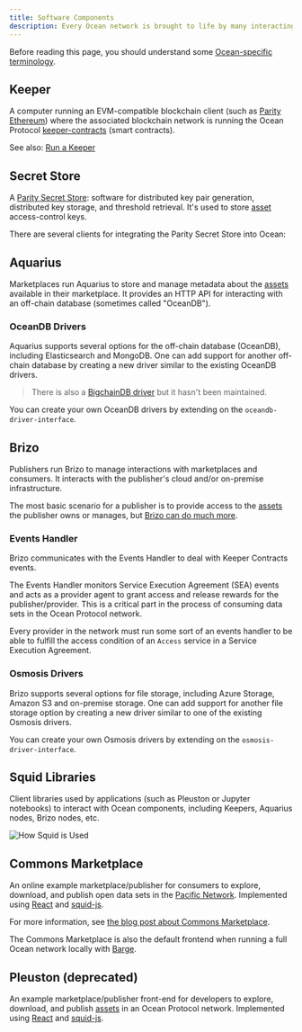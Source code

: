 ```yaml
---
title: Software Components
description: Every Ocean network is brought to life by many interacting symbiotic software components.
---
```


Before reading this page, you should understand some [Ocean-specific terminology](/concepts/terminology/).

## Keeper

A computer running an EVM-compatible blockchain client
(such as [Parity Ethereum](https://www.parity.io/ethereum/))
where the associated blockchain network is running the Ocean Protocol
[keeper-contracts](https://github.com/oceanprotocol/keeper-contracts)
(smart contracts).

<repo name="keeper-contracts"></repo>

See also: [Run a Keeper](/setup/keeper/)

## Secret Store

A [Parity Secret Store](https://wiki.parity.io/Secret-Store): software for distributed key pair generation, distributed key storage, and threshold retrieval. It's used to store [asset](/concepts/terminology/#asset-or-data-asset) access-control keys.

<repo name="parity-ethereum"></repo>

There are several clients for integrating the Parity Secret Store into Ocean:

<repo name="secret-store-client-js"></repo>
<repo name="secret-store-client-py"></repo>
<repo name="secret-store-client-java"></repo>

## Aquarius

Marketplaces run Aquarius to store and manage metadata about the [assets](/concepts/terminology/#asset-or-data-asset) available in their marketplace. It provides an HTTP API for interacting with an off-chain database (sometimes called "OceanDB").

<repo name="aquarius"></repo>

### OceanDB Drivers

Aquarius supports several options for the off-chain database (OceanDB), including Elasticsearch and MongoDB. One can add support for another off-chain database by creating a new driver similar to the existing OceanDB drivers.

<repo name="oceandb-elasticsearch-driver"></repo>
<repo name="oceandb-mongodb-driver"></repo>

> There is also a [BigchainDB driver](https://github.com/oceanprotocol/oceandb-bigchaindb-driver) but it hasn't been maintained.

You can create your own OceanDB drivers by extending on the `oceandb-driver-interface`.

<repo name="oceandb-driver-interface"></repo>

## Brizo

Publishers run Brizo to manage interactions with marketplaces and consumers.
It interacts with the publisher's cloud and/or on-premise infrastructure.

The most basic scenario for a publisher is to provide access to the [assets](/concepts/terminology/#asset-or-data-asset) the publisher owns or manages, but [Brizo can do much more](/concepts/architecture/#brizo).

<repo name="brizo"></repo>

### Events Handler

Brizo communicates with the Events Handler to deal with Keeper Contracts events.

The Events Handler monitors Service Execution Agreement (SEA) events and acts as a provider agent to grant access and release rewards for the publisher/provider. This is a critical part in the process of consuming data sets in the Ocean Protocol network.

Every provider in the network must run some sort of an events handler to be able to fulfill the access condition of an `Access` service in a Service Execution Agreement.

<repo name="events-handler"></repo>

### Osmosis Drivers

Brizo supports several options for file storage, including Azure Storage, Amazon S3 and on-premise storage. One can add support for another file storage option by creating a new driver similar to one of the existing Osmosis drivers.

<repo name="osmosis-azure-driver"></repo>
<repo name="osmosis-aws-driver"></repo>
<repo name="osmosis-on-premise-driver"></repo>

You can create your own Osmosis drivers by extending on the `osmosis-driver-interface`.

<repo name="osmosis-driver-interface"></repo>

## Squid Libraries

Client libraries used by applications (such as Pleuston or Jupyter notebooks) to interact with Ocean components, including Keepers, Aquarius nodes, Brizo nodes, etc.

![How Squid is Used](images/ocean-squid-ecosystem.png)

<repo name="squid-js"></repo>
<repo name="squid-py"></repo>
<repo name="squid-java"></repo>

## Commons Marketplace

An online example marketplace/publisher for consumers to explore, download, and publish open data sets in the [Pacific Network](/concepts/pacific-network/). Implemented using [React](https://reactjs.org/) and [squid-js](https://github.com/oceanprotocol/squid-js).

For more information, see [the blog post about Commons Marketplace](https://blog.oceanprotocol.com/the-commons-data-marketplace-c57a44288314).

<repo name="commons"></repo>

The Commons Marketplace is also the default frontend when running a full Ocean network locally with [Barge](/setup/quickstart/).

## Pleuston (deprecated)

An example marketplace/publisher front-end for developers to explore, download, and publish [assets](/concepts/terminology/#asset-or-data-asset) in an Ocean Protocol network. Implemented using [React](https://reactjs.org/) and [squid-js](https://github.com/oceanprotocol/squid-js).

<repo name="pleuston"></repo>
